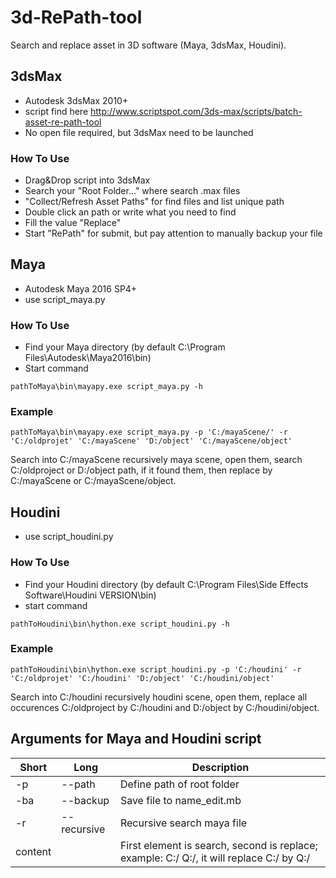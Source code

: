 # 3d-RePath-tool
Search and replace asset in 3D software (Maya, 3dsMax, Houdini).

## 3dsMax

- Autodesk 3dsMax 2010+
- script find here http://www.scriptspot.com/3ds-max/scripts/batch-asset-re-path-tool
- No open file required, but 3dsMax need to be launched

### How To Use
- Drag&Drop script into 3dsMax
- Search your "Root Folder..." where search .max files
- "Collect/Refresh Asset Paths" for find files and list unique path
- Double click an path or write what you need to find
- Fill the value "Replace" 
- Start "RePath" for submit, but pay attention to manually backup your file

## Maya

- Autodesk Maya 2016 SP4+
- use script_maya.py

### How To Use

- Find your Maya directory (by default C:\Program Files\Autodesk\Maya2016\bin)
- Start command 
```
pathToMaya\bin\mayapy.exe script_maya.py -h
```

### Example

```
pathToMaya\bin\mayapy.exe script_maya.py -p 'C:/mayaScene/' -r 'C:/oldprojet' 'C:/mayaScene' 'D:/object' 'C:/mayaScene/object'
```
Search into C:/mayaScene recursively maya scene, open them, search C:/oldproject or D:/object path, if it found them, then replace by C:/mayaScene or C:/mayaScene/object.

## Houdini

- use script_houdini.py

### How To Use

- Find your Houdini directory (by default C:\Program Files\Side Effects Software\Houdini VERSION\bin)
- start command
```
pathToHoudini\bin\hython.exe script_houdini.py -h
```

### Example

```
pathToHoudini\bin\hython.exe script_houdini.py -p 'C:/houdini' -r 'C:/oldprojet' 'C:/houdini' 'D:/object' 'C:/houdini/object'
```
Search into C:/houdini recursively houdini scene, open them, replace all occurences C:/oldproject by C:/houdini and D:/object by C:/houdini/object.


## Arguments for Maya and Houdini script

| Short   | Long        | Description                                                                              |
|---------|-------------|------------------------------------------------------------------------------------------|
| -p      | --path      | Define path of root folder                                                               |
| -ba     | --backup    | Save file to name_edit.mb                                                                |
| -r      | --recursive | Recursive search maya file                                                               |
| content |             | First element is search, second is replace; example: C:/ Q:/, it will replace C:/ by Q:/ |
